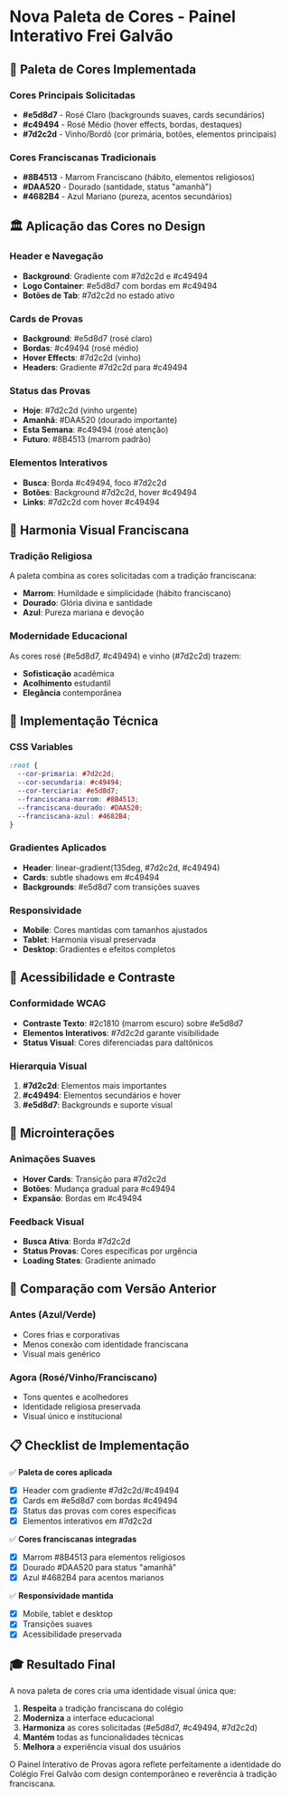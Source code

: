 # Nova Paleta de Cores - Painel Interativo Frei Galvão

## 🎨 Paleta de Cores Implementada

### Cores Principais Solicitadas
- **#e5d8d7** - Rosé Claro (backgrounds suaves, cards secundários)
- **#c49494** - Rosé Médio (hover effects, bordas, destaques)
- **#7d2c2d** - Vinho/Bordô (cor primária, botões, elementos principais)

### Cores Franciscanas Tradicionais
- **#8B4513** - Marrom Franciscano (hábito, elementos religiosos)
- **#DAA520** - Dourado (santidade, status "amanhã")
- **#4682B4** - Azul Mariano (pureza, acentos secundários)

## 🏛️ Aplicação das Cores no Design

### Header e Navegação
- **Background**: Gradiente com #7d2c2d e #c49494
- **Logo Container**: #e5d8d7 com bordas em #c49494
- **Botões de Tab**: #7d2c2d no estado ativo

### Cards de Provas
- **Background**: #e5d8d7 (rosé claro)
- **Bordas**: #c49494 (rosé médio)
- **Hover Effects**: #7d2c2d (vinho)
- **Headers**: Gradiente #7d2c2d para #c49494

### Status das Provas
- **Hoje**: #7d2c2d (vinho urgente)
- **Amanhã**: #DAA520 (dourado importante)
- **Esta Semana**: #c49494 (rosé atenção)
- **Futuro**: #8B4513 (marrom padrão)

### Elementos Interativos
- **Busca**: Borda #c49494, foco #7d2c2d
- **Botões**: Background #7d2c2d, hover #c49494
- **Links**: #7d2c2d com hover #c49494

## 🎯 Harmonia Visual Franciscana

### Tradição Religiosa
A paleta combina as cores solicitadas com a tradição franciscana:
- **Marrom**: Humildade e simplicidade (hábito franciscano)
- **Dourado**: Glória divina e santidade
- **Azul**: Pureza mariana e devoção

### Modernidade Educacional
As cores rosé (#e5d8d7, #c49494) e vinho (#7d2c2d) trazem:
- **Sofisticação** acadêmica
- **Acolhimento** estudantil
- **Elegância** contemporânea

## 🔧 Implementação Técnica

### CSS Variables
```css
:root {
  --cor-primaria: #7d2c2d;
  --cor-secundaria: #c49494;
  --cor-terciaria: #e5d8d7;
  --franciscana-marrom: #8B4513;
  --franciscana-dourado: #DAA520;
  --franciscana-azul: #4682B4;
}
```

### Gradientes Aplicados
- **Header**: linear-gradient(135deg, #7d2c2d, #c49494)
- **Cards**: subtle shadows em #c49494
- **Backgrounds**: #e5d8d7 com transições suaves

### Responsividade
- **Mobile**: Cores mantidas com tamanhos ajustados
- **Tablet**: Harmonia visual preservada
- **Desktop**: Gradientes e efeitos completos

## 📱 Acessibilidade e Contraste

### Conformidade WCAG
- **Contraste Texto**: #2c1810 (marrom escuro) sobre #e5d8d7
- **Elementos Interativos**: #7d2c2d garante visibilidade
- **Status Visual**: Cores diferenciadas para daltônicos

### Hierarquia Visual
1. **#7d2c2d**: Elementos mais importantes
2. **#c49494**: Elementos secundários e hover
3. **#e5d8d7**: Backgrounds e suporte visual

## 🎪 Microinterações

### Animações Suaves
- **Hover Cards**: Transição para #7d2c2d
- **Botões**: Mudança gradual para #c49494  
- **Expansão**: Bordas em #c49494

### Feedback Visual
- **Busca Ativa**: Borda #7d2c2d
- **Status Provas**: Cores específicas por urgência
- **Loading States**: Gradiente animado

## 🔄 Comparação com Versão Anterior

### Antes (Azul/Verde)
- Cores frias e corporativas
- Menos conexão com identidade franciscana
- Visual mais genérico

### Agora (Rosé/Vinho/Franciscano)
- Tons quentes e acolhedores
- Identidade religiosa preservada
- Visual único e institucional

## 📋 Checklist de Implementação

✅ **Paleta de cores aplicada**
- [x] Header com gradiente #7d2c2d/#c49494
- [x] Cards em #e5d8d7 com bordas #c49494
- [x] Status das provas com cores específicas
- [x] Elementos interativos em #7d2c2d

✅ **Cores franciscanas integradas**
- [x] Marrom #8B4513 para elementos religiosos
- [x] Dourado #DAA520 para status "amanhã"
- [x] Azul #4682B4 para acentos marianos

✅ **Responsividade mantida**
- [x] Mobile, tablet e desktop
- [x] Transições suaves
- [x] Acessibilidade preservada

## 🎓 Resultado Final

A nova paleta de cores cria uma identidade visual única que:

1. **Respeita** a tradição franciscana do colégio
2. **Moderniza** a interface educacional  
3. **Harmoniza** as cores solicitadas (#e5d8d7, #c49494, #7d2c2d)
4. **Mantém** todas as funcionalidades técnicas
5. **Melhora** a experiência visual dos usuários

O Painel Interativo de Provas agora reflete perfeitamente a identidade do Colégio Frei Galvão com design contemporâneo e reverência à tradição franciscana.